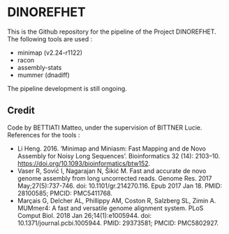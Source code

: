 # DINOREFHET

This is the Github repository for the pipeline of the Project DINOREFHET. The following tools are used :
- minimap (v2.24-r1122)
- racon 
- assembly-stats
- mummer (dnadiff)

The pipeline development is still ongoing.

## Credit 

Code by BETTIATI Matteo, under the supervision of BITTNER Lucie.
References for the tools : 
- Li Heng. 2016. ‘Minimap and Miniasm: Fast Mapping and de Novo Assembly for Noisy Long Sequences’. Bioinformatics 32 (14): 2103–10. https://doi.org/10.1093/bioinformatics/btw152.
- Vaser R, Sović I, Nagarajan N, Šikić M. Fast and accurate de novo genome assembly from long uncorrected reads. Genome Res. 2017 May;27(5):737-746. doi: 10.1101/gr.214270.116. Epub 2017 Jan 18. PMID: 28100585; PMCID: PMC5411768.
- Marçais G, Delcher AL, Phillippy AM, Coston R, Salzberg SL, Zimin A. MUMmer4: A fast and versatile genome alignment system. PLoS Comput Biol. 2018 Jan 26;14(1):e1005944. doi: 10.1371/journal.pcbi.1005944. PMID: 29373581; PMCID: PMC5802927.
